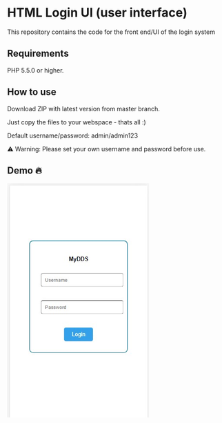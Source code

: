 # HTML Login UI (user interface)

This repository contains the code for the front end/UI of the login system

## Requirements

PHP 5.5.0 or higher.

## How to use
Download ZIP with latest version from master branch.

Just copy the files to your webspace - thats all :)

Default username/password: admin/admin123 

⚠️ Warning: Please set your own username and password  before use.

## Demo 🔥

![img](demo.jpg)
